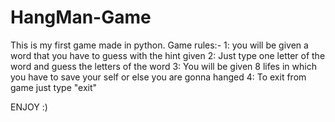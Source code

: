 # HangMan-Game
 This is my first game made in python.
Game rules:-
1: you will be given a word that you have to guess with the hint given
2: Just type one letter of the word and guess the letters of the word
3: You will be given 8 lifes in which you have to save your self or else you are gonna hanged
4: To exit from game just type "exit"

ENJOY :)